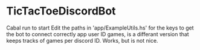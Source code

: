 # TicTacToeDiscordBot

Cabal run to start
Edit the paths in 'app/ExampleUtils.hs' for the keys to get the bot to connect correctly
app user ID games, is a differant version that keeps tracks of games per discord ID. Works, but is not nice.